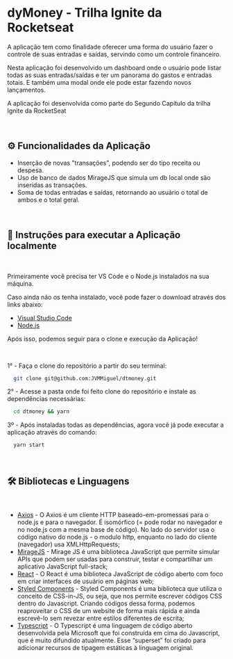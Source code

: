 # dyMoney - Trilha Ignite da Rocketseat

<p>A aplicação tem como finalidade oferecer uma forma do usuário fazer o controle de suas entradas e saídas, servindo como um controle financeiro.</p>
<p>Nesta aplicação foi desenvolvido um dashboard onde o usuário pode listar todas as suas entradas/saídas e ter um panorama do gastos e entradas totais. E também uma modal onde ele pode estar fazendo novos lançamentos.</p>
<p>A aplicação foi desenvolvida como parte do Segundo Capítulo da trilha Ignite da RocketSeat</p>

<br />

## ⚙️ Funcionalidades da Aplicação

<ul>
  <li>Inserção de novas "transações", podendo ser do tipo receita ou despesa.</li>
  <li>Uso de banco de dados MirageJS que simula um db local onde são inseridas as transações.</li>
  <li>Soma de todas entradas e saídas, retornando ao usuário o total de ambos e o total geral.</li>
</ul>

<br />

## 🔧 Instruções para executar a Aplicação localmente

<br />

<p>Primeiramente você precisa ter VS Code e o Node.js instalados na sua máquina.</p>
<p>Caso ainda não os tenha instalado, você pode fazer o download através dos links abaixo:</p>

* [Visual Studio Code](https://code.visualstudio.com/download)
* [Node.js](https://nodejs.org/en/download/)


Após isso, podemos seguir para o clone e execução da Aplicação!

<br />

1° - Faça o clone do repositório a partir do seu terminal:
```bash
  git clone git@github.com:JVMMiguel/dtmoney.git
```

2° - Acesse a pasta onde foi feito clone do repositório e instale as dependências necessárias:
```bash
  cd dtmoney && yarn
```

3º - Após instaladas todas as dependências, agora você já pode executar a aplicação através do comando: 
```bash
  yarn start
```

<br />

## 🛠️ Bibliotecas e Linguagens

<br />

 * [Axios](https://axios-http.com/docs/intro) - O Axios é um cliente HTTP baseado-em-promessas para o node.js e para o navegador. É isomórfico (= pode rodar no navegador e no node.js com a mesma base de código). No lado do servidor usa o código nativo do node.js - o modulo http, enquanto no lado do cliente (navegador) usa XMLHttpRequests;
 * [MirageJS](https://miragejs.com/) - Mirage JS é uma biblioteca JavaScript que permite simular APIs que podem ser usadas para construir, testar e compartilhar um aplicativo JavaScript full-stack;
 * [React](https://pt-br.reactjs.org/) - O React é uma biblioteca JavaScript de código aberto com foco em criar interfaces de usuário em páginas web;
 * [Styled Components](https://styled-components.com/) - Styled Components é uma biblioteca que utiliza o conceito de CSS-in-JS, ou seja, que nos permite escrever códigos CSS dentro do Javascript. Criando códigos dessa forma, podemos reaproveitar o CSS de um website de forma mais rápida e ainda escrevê-lo sem revezar entre estilos diferentes de escrita;
 * [Typescript](https://www.typescriptlang.org/) - O Typescript é uma linguagem de código aberto desenvolvida pela Microsoft que foi construída em cima do Javascript, que é muito difundido atualmente. Esse “superset” foi criado para adicionar recursos de tipagem estáticas à linguagem original.